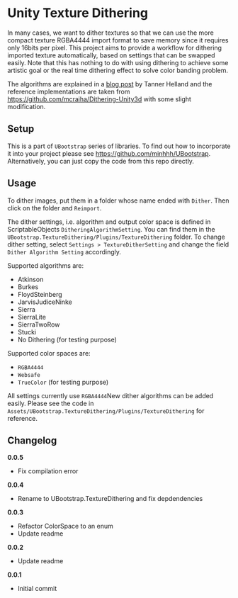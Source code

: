 # Unity Texture Dithering

In many cases, we want to dither textures so that we can use the more compact texture RGBA4444 import format to save memory since it requires only 16bits per pixel. This project aims to provide a workflow for dithering imported texture automatically, based on settings that can be swapped easily. Note that this has nothing to do with using dithering to achieve some artistic goal or the real time dithering effect to solve color banding problem.

The algorithms are explained in a [blog post](http://www.tannerhelland.com/4660/dithering-eleven-algorithms-source-code/) by Tanner Helland and the reference implementations are taken from https://github.com/mcraiha/Dithering-Unity3d with some slight modification.

## Setup
This is a part of `UBootstrap` series of libraries. To find out how to incorporate it into your project please see https://github.com/minhhh/UBootstrap. Alternatively, you can just copy the code from this repo directly.

## Usage

To dither images, put them in a folder whose name ended with `Dither`. Then click on the folder and `Reimport`.

The dither settings, i.e. algorithm and output color space is defined in ScriptableObjects `DitheringAlgorithmSetting`. You can find them in the `UBootstrap.TextureDithering/Plugins/TextureDithering` folder. To change dither setting, select `Settings > TextureDitherSetting` and change the field `Dither Algorithm Setting` accordingly.

Supported algorithms are:

* Atkinson
* Burkes
* FloydSteinberg
* JarvisJudiceNinke
* Sierra
* SierraLite
* SierraTwoRow
* Stucki
* No Dithering (for testing purpose)

Supported color spaces are:

* `RGBA4444`
* `Websafe`
* `TrueColor` (for testing purpose)

All settings currently use `RGBA4444`New dither algorithms can be added easily. Please see the code in `Assets/UBootstrap.TextureDithering/Plugins/TextureDithering` for reference.

## Changelog

**0.0.5**

* Fix compilation error

**0.0.4**

* Rename to UBootstrap.TextureDithering and fix depdendencies

**0.0.3**

* Refactor ColorSpace to an enum
* Update readme

**0.0.2**

* Update readme

**0.0.1**

* Initial commit

<br/>

